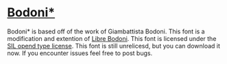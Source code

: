 [Bodoni*](http://indestructible-type.github.io/Home.html)
========

Bodoni* is based off of the work of Giambattista Bodoni. This font is a modification and extention of [Libre Bodoni](https://github.com/impallari/Libre-Bodoni). This font is licensed under the [SIL opend type license](http://scripts.sil.org/cms/scripts/page.php?site_id=nrsi&id=OFL). This font is still unrelicesd, but you can download it now. If you encounter issues feel free to post bugs.
